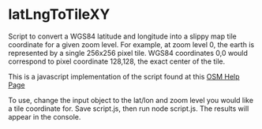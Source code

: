 # latLngToTileXY
Script to convert a WGS84 latitude and longitude into a slippy map tile coordinate for a given zoom level.
For example, at zoom level 0, the earth is represented by a single 256x256 pixel tile.  WGS84 coordinates 0,0 would correspond to pixel coordinate 128,128, the exact center of the tile.

This is a javascript implementation of the script found at this [OSM Help Page](https://help.openstreetmap.org/questions/747/given-a-latlon-how-do-i-find-the-precise-position-on-the-tile)

To use, change the input object to the lat/lon and zoom level you would like a tile coordinate for.  Save script.js, then run node script.js.  The results will appear in the console.
